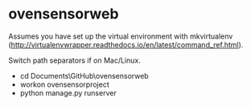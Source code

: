 # ovensensorweb
Assumes you have set up the virtual environment with mkvirtualenv (http://virtualenvwrapper.readthedocs.io/en/latest/command_ref.html).

Switch path separators if on Mac/Linux.

- cd Documents\GitHub\ovensensorweb
- workon ovensensorproject
- python manage.py runserver

